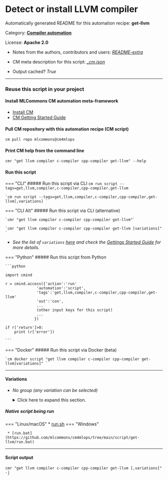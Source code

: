 # Detect or install LLVM compiler
Automatically generated README for this automation recipe: **get-llvm**

Category: **[Compiler automation](..)**

License: **Apache 2.0**

* Notes from the authors, contributors and users: [*README-extra*](https://github.com/mlcommons/cm4mlops/tree/main/script/get-llvm/README-extra.md)

* CM meta description for this script: *[_cm.json](https://github.com/mlcommons/cm4mlops/tree/main/script/get-llvm/_cm.json)*
* Output cached? *True*

---
### Reuse this script in your project

#### Install MLCommons CM automation meta-framework

* [Install CM](https://docs.mlcommons.org/ck/install)
* [CM Getting Started Guide](https://docs.mlcommons.org/ck/getting-started/)

#### Pull CM repository with this automation recipe (CM script)

```cm pull repo mlcommons@cm4mlops```

#### Print CM help from the command line

````cmr "get llvm compiler c-compiler cpp-compiler get-llvm" --help````

#### Run this script

=== "CLI"
    ##### Run this script via CLI
    `cm run script --tags=get,llvm,compiler,c-compiler,cpp-compiler,get-llvm`

    `cm run script --tags=get,llvm,compiler,c-compiler,cpp-compiler,get-llvm[,variations] `

=== "CLI Alt"
    ##### Run this script via CLI (alternative)

    `cmr "get llvm compiler c-compiler cpp-compiler get-llvm"`

    `cmr "get llvm compiler c-compiler cpp-compiler get-llvm [variations]" `


* *See the list of `variations` [here](#variations) and check the [Gettings Started Guide](https://github.com/mlcommons/ck/blob/dev/docs/getting-started.md) for more details.*

=== "Python"
    ##### Run this script from Python


    ```python

    import cmind

    r = cmind.access({'action':'run'
                  'automation':'script',
                  'tags':'get,llvm,compiler,c-compiler,cpp-compiler,get-llvm'
                  'out':'con',
                  ...
                  (other input keys for this script)
                  ...
                 })

    if r['return']>0:
        print (r['error'])

    ```


=== "Docker"
    ##### Run this script via Docker (beta)

    `cm docker script "get llvm compiler c-compiler cpp-compiler get-llvm[variations]" `

___


#### Variations

  * *No group (any variation can be selected)*
    <details>
    <summary>Click here to expand this section.</summary>

    * `_from-prebuilt`
      - Workflow:
    * `_from-src`
      - Workflow:

    </details>


##### Native script being run
=== "Linux/macOS"
     * [run.sh](https://github.com/mlcommons/cm4mlops/tree/main/script/get-llvm/run.sh)
=== "Windows"

     * [run.bat](https://github.com/mlcommons/cm4mlops/tree/main/script/get-llvm/run.bat)
___
#### Script output
`cmr "get llvm compiler c-compiler cpp-compiler get-llvm [,variations]"  -j`